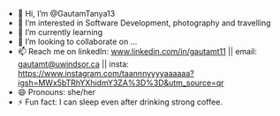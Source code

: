 - 👋 Hi, I’m @GautamTanya13
- 👀 I’m interested in Software Development, photography and travelling
- 🌱 I’m currently learning 
- 💞️ I’m looking to collaborate on ...
- 📫 Reach me on linkedIn: www.linkedin.com/in/gautamt11 || email: gautamt@uwindsor.ca || insta: https://www.instagram.com/taannnyyyyaaaaaa?igsh=MWx5bTRhYXhidmY3ZA%3D%3D&utm_source=qr
- 😄 Pronouns: she/her
- ⚡ Fun fact: I can sleep even after drinking strong coffee.

<!---
GautamTanya13/GautamTanya13 is a ✨ special ✨ repository because its `README.md` (this file) appears on your GitHub profile.
You can click the Preview link to take a look at your changes.
--->
